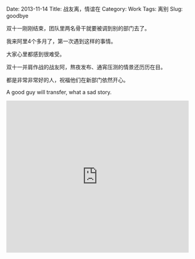 Date: 2013-11-14
Title: 战友离，情谊在
Category: Work
Tags: 离别
Slug: goodbye

双十一刚刚结束，团队里两名骨干就要被调到别的部门去了。

我来阿里4个多月了，第一次遇到这样的事情。

大家心里都感到很难受。

双十一并肩作战的战友阿，熬夜发布、通宵压测的情景还历历在目。

都是非常非常好的人，祝福他们在新部门依然开心。

A good guy will transfer, what a sad story.

<iframe height=400 width=480 src="http://static.youku.com/v/swf/qplayer.swf?VideoIDS=XMzg3Njk2ODYw=&embedid=-&showAd=0&isAutoPlay=true" frameborder=0 quality="best" allowfullscreen></iframe>
